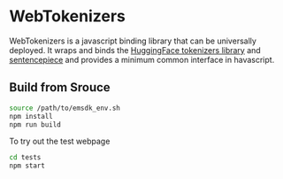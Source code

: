 # WebTokenizers

WebTokenizers is a javascript binding library that can be universally deployed.
It wraps and binds the [HuggingFace tokenizers library](https://github.com/huggingface/tokenizers)
and [sentencepiece](https://github.com/google/sentencepiece) and provides a minimum common interface
in havascript.


## Build from Srouce

```bash
source /path/to/emsdk_env.sh
npm install
npm run build
```

To try out the test webpage
```bash
cd tests
npm start
```